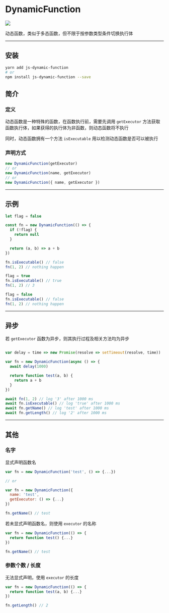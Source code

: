 # DynamicFunction

![](https://visitor-badge.glitch.me/badge?page_id=cjy0208.js-dynamic-function)

动态函数，类似于多态函数，但不限于按参数类型条件切换执行体

- - -

## 安装

```bash
yarn add js-dynamic-function
# or
npm install js-dynamic-function --save
```

## 简介

### 定义

动态函数是一种特殊的函数，在函数执行前，需要先调用 `getExecutor` 方法获取函数执行体，如果获得的执行体为非函数，则动态函数将不执行

同时，动态函数拥有一个方法 `isExecutable` 用以检测动态函数是否可以被执行

### 声明方式

```javascript
new DynamicFunction(getExecutor)
// or
new DynamicFunction(name, getExecutor)
// or
new DynamicFunction({ name, getExecutor })
```

- - -

## 示例

```javascript
let flag = false

const fn = new DynamicFunction(() => {
  if (!flag) {
    return null
  }

  return (a, b) => a + b
})

fn.isExecutable() // false
fn(1, 2) // nothing happen

flag = true
fn.isExecutable() // true
fn(1, 2) // 3

flag = false
fn.isExecutable() // false
fn(1, 2) // nothing happen
```

- - -

## 异步

若 `getExecutor` 函数为异步，则其执行过程及相关方法均为异步

```javascript

var delay = time => new Promise(resolve => setTimeout(resolve, time))

var fn = new DynamicFunction(async () => {
  await delay(1000)

  return function test(a, b) {
    return a + b
  }
})

await fn(1, 2) // log '3' after 1000 ms
await fn.isExecutable() // log 'true' after 1000 ms
await fn.getName() // log 'test' after 1000 ms
await fn.getLength() // log '2' after 1000 ms
```

- - -

## 其他

### 名字

显式声明函数名

```javascript
var fn = new DynamicFunction('test', () => {...})

// or

var fn = new DynamicFunction({
  name: 'test', 
  getExecutor: () => {...}
})

fn.getName() // test
```

若未显式声明函数名，则使用 `executor` 的名称

```javascript
var fn = new DynamicFunction(() => {
  return function test() {...}
})

fn.getName() // test
```

### 参数个数 / 长度

无法显式声明，使用 `executor` 的长度

```javascript
var fn = new DynamicFunction(() => {
  return function test(a, b) {...}
})

fn.getLength() // 2
```
